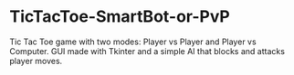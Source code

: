 # TicTacToe-SmartBot-or-PvP
Tic Tac Toe game with two modes: Player vs Player and Player vs Computer. GUI made with Tkinter and a simple AI that blocks and attacks player moves.
